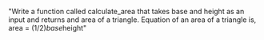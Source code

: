 "Write a function called calculate_area that takes base and height as an input and returns and area of a triangle. Equation of an area of a triangle is,
area = (1/2)*base*height"
